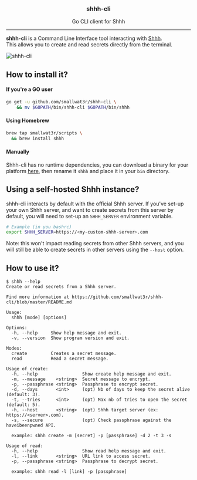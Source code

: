 <h3 align="center">shhh-cli</h3>
<p align="center">Go CLI client for Shhh</p>

---

**shhh-cli** is a Command Line Interface tool interacting with 
[Shhh](https://github.com/smallwat3r/shhh).  
This allows you to create and read secrets directly from the 
terminal.

![shhh-cli](https://i.imgur.com/DAf4qRg.png)  

## How to install it?  

#### If you're a GO user
```sh
go get -u github.com/smallwat3r/shhh-cli \
    && mv $GOPATH/bin/shhh-cli $GOPATH/bin/shhh
```

#### Using Homebrew  

```sh
brew tap smallwat3r/scripts \
  && brew install shhh
```

#### Manually  

Shhh-cli has no runtime dependencies, you can download a binary for 
your platform [here](https://github.com/smallwat3r/shhh-cli/releases), 
then rename it `shhh` and place it in your `bin` directory.

## Using a self-hosted Shhh instance?  

shhh-cli interacts by default with the official Shhh server. If 
you've set-up your own Shhh server, and want to create secrets 
from this server by default, you will need to set-up an `SHHH_SERVER`
environment variable.

```sh
# Example (in you bashrc)
export SHHH_SERVER=https://<my-custom-shhh-server>.com
```

Note: this won't impact reading secrets from other Shhh servers, and
you will still be able to create secrets in other servers using the 
`--host` option.

## How to use it?  

```console
$ shhh --help
Create or read secrets from a Shhh server.

Find more information at https://github.com/smallwat3r/shhh-cli/blob/master/README.md

Usage:
  shhh [mode] [options]

Options:
  -h, --help     Show help message and exit.
  -v, --version  Show program version and exit.

Modes:
  create         Creates a secret message.
  read           Read a secret message.

Usage of create:
  -h, --help                 Show create help message and exit.
  -m, --message    <string>  Secret message to encrypt.
  -p, --passphrase <string>  Passphrase to encrypt secret.
  -d, --days       <int>     (opt) Nb of days to keep the secret alive (default: 3).
  -t, --tries      <int>     (opt) Max nb of tries to open the secret (default: 5).
  -h, --host       <string>  (opt) Shhh target server (ex: https://<server>.com).
  -s, --secure               (opt) Check passphrase against the haveibeenpwned API.

  example: shhh create -m [secret] -p [passphrase] -d 2 -t 3 -s

Usage of read:
  -h, --help                 Show read help message and exit.
  -l, --link       <string>  URL link to access secret.
  -p, --passphrase <string>  Passphrase to decrypt secret.

  example: shhh read -l [link] -p [passphrase]
```
